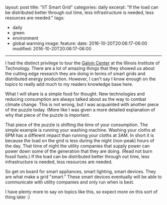 layout: post
title: "IIT Smart Grid"
categories: daily
excerpt: "If the load can be distributed better through out time, less infrastructure is needed, less resources are needed."
tags:
  - daily
  - green
  - environment
  - global warming
image:
  feature:
date: 2016-10-20T20:06:17-06:00
modified: 2016-10-20T20:06:17-06:00
---

I had the distinct privilege to tour the [Galvin Center](http://www.iitmicrogrid.net/galvincenter.aspx) at the Illinois Institute of Technology. There are a lot of amazing things that they showed us about the cutting edge research they are doing in terms of smart grids and distributed energy production. However, I can't say I know enough on the topics to really add much to my readers knowledge base here. 

What I will share is a simple food for thought. New technologies and reducing consumption are always talked about as the way to combat climate change. This is not wrong, but I was acquainted with another piece of the puzzle today. (More like I was given a more detailed explanation of why that piece of the puzzle is important. 

That piece of the puzzle is shifting the time of your consumption. The simple example is running your washing machine. Washing your cloths at 6PM has a different impact than running your cloths at 3AM. In short it is because the load on the grid is less during the night (non-peak) hours of the day. That time of night the utility companies that supply power can power down some of the generation that they are doing. (Read not burn fossil fuels.) If the load can be distributed better through out time, less infrastructure is needed, less resources are needed.
 
 So get on board for smart appliances, smart lighting, smart devices. They are what make a grid "smart." These smart devices eventually will be able to communicate with utility companies and only run when is best. 
 
 I have plenty more to say on topics like this, so expect more on this sort of thing later :)
 
 
